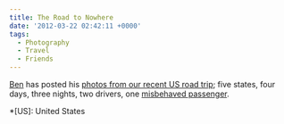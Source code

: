 ```yaml
---
title: The Road to Nowhere
date: '2012-03-22 02:42:11 +0000'
tags:
  - Photography
  - Travel
  - Friends
---
```

[Ben][1] has posted his [photos from our recent US road trip][2]; five states, four days, three nights, two drivers, one [misbehaved passenger][3].

[1]: http://benbarnett.net/
[2]: https://www.flickr.com/photos/benpbarnett/sets/72157629624153789/
[3]: http://andyhume.net/

*[US]: United States

